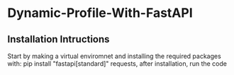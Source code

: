 # Dynamic-Profile-With-FastAPI

## Installation Intructions

Start by making a virtual enviromnet and installing the required packages with: pip install "fastapi[standard]" requests, after installation, run the code
